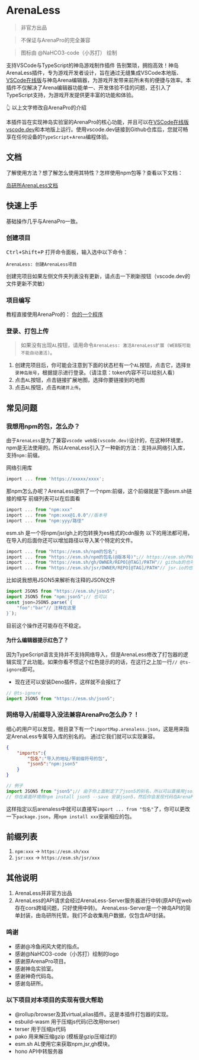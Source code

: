 # ArenaLess
> 非官方出品

> 不保证与ArenaPro的完全兼容

> 图标由 @NaHCO3-code（小苏打） 绘制

支持VSCode与TypeScript的神岛游戏制作插件
告别繁琐，拥抱高效！神岛ArenaLess插件，专为游戏开发者设计，旨在通过无缝集成VSCode本地版、[VSCode在线版](https://vscode.dev)与神岛Arena编辑器，为游戏开发带来前所未有的便捷与效率。本插件不仅解决了Arena编辑器功能单一、开发体验不佳的问题，还引入了TypeScript支持，为游戏开发提供更丰富的功能和体验。

👆 以上文字修改自ArenaPro的介绍

本插件旨在实现神岛实验室的ArenaPro的核心功能，并且可以在[VSCode在线版 vscode.dev](https://vscode.dev)和本地版上运行。使用vscode.dev链接到Github仓库后，您就可畅享在任何设备的`TypeScript`+`Arena`编程体验。

## 文档
了解使用方法？想了解怎么使用其特性？怎样使用npm包等？查看以下文档：

[岛研所ArenaLess文档](https://trc.box3lab.com/docs/arenaless/)

## 快速上手
基础操作几乎与ArenaPro一致。
### 创建项目
<kbd>Ctrl+Shift+P</kbd> 打开命令面板，输入选中以下命令：
```
ArenaLess: 创建ArenaLess项目
```
创建完项目如果左侧文件夹列表没有更新，请点击一下刷新按钮（vscode.dev的文件更新不灵敏）

### 项目编写
教程直接使用ArenaPro的：
[你的一个程序](https://www.yuque.com/box3lab/arenapro/ka7wgn4eeett48nl)

### 登录、打包上传
> 如果没有出现`AL`按钮，请用命令`ArenaLess: 激活ArenaLess扩展 (WEB版可能不能自动激活)`。
1. 创建完项目后，你可能会注意到下面的状态栏有一个`AL`按钮，点击它，选择`登录神岛账号`，根据提示进行登录。（请注意：token内容不可以给别人看）
2. 点击`AL`按钮，点击链接扩展地图，选择你要链接到的地图
3. 点击`AL`按钮，点击`构建并上传`。

## 常见问题
### 我想用npm的包，怎么办？
由于`ArenaLess`是为了兼容`vscode web版(vscode.dev)`设计的，在这种环境里，npm是无法使用的。所以ArenaLess引入了一种新的方法：支持从网络引入库，支持`npm:`前缀。

网络引用库
```ts
import ... from 'https://xxxxx/xxxx';
```
那npm怎么办呢？ArenaLess提供了一个npm:前缀，这个前缀就是下面esm.sh链接的缩写
前缀列表可以在后面看
```ts
import ... from "npm:xxx"
import ... from "npm:xxx@1.0.0"//版本号
import ... from "npm:yyy/路径"
```
esm.sh 是一个将npm/jsr/gh上的包转换为es格式的cdn服务
以下的用法都可用，在导入的后面你还可以增加路径以导入某个特定的文件。
```ts
import ... from "https://esm.sh/npm的包名";
import ... from "https://esm.sh/npm的包名(@版本号)";// https://esm.sh/PKG@SEMVER[/PATH]
import ... from "https://esm.sh/gh/OWNER/REPO[@TAG]/PATH"// github的也可以
import ... from "https://esm.sh/jsr/OWNER/REPO[@TAG]/PATH"// jsr.io的也可以
```
比如说我想用JSON5来解析有注释的JSON文件
```ts
import JSON5 from "https://esm.sh/json5";
import JSON5 from "npm:json5";// 也可以
const json=JSON5.parse(`{
    "foo":"bar"// 注释在这里
}`);
```
目前这个操作还可能存在不稳定。

#### 为什么编辑器提示红色了？
因为TypeScript语言支持并不支持网络导入，但是ArenaLess修改了打包器的逻辑实现了此功能。如果你看不惯这个红色提示的的话，在这行之上加一行`// @ts-ignore`即可。
- 现在还可以安装Deno插件，这样就不会报红了
```typescript
// @ts-ignore
import JSON5 from "https://esm.sh/json5";
```

### 网络导入/前缀导入没法兼容ArenaPro怎么办？！
细心的用户可以发现，根目录下有一个`importMap.arenaless.json`，这是用来指定ArenaLess专属导入库的别名的。
通过它我们就可以实现兼容。
```json
{
    "imports":{
        "包名":"导入的地址/带前缀符号的包",
        "json5":"npm:json5"
    }
}
```
```typescript
// 例子
import JSON5 from "json5";// 由于你上面制定了了json5的别名，所以可以直接用json5
// 你在桌面环境用npm install json5 --save 安装json5，然后你会发现代码在ArenaPro中也能运行了。
```
这样指定以后arenaless中就可以直接写`import ... from "包名"`了，你可以更改一下`package.json`，用`npm install xxx`安装相应的包。

## 前缀列表
1. `npm:xxx` -> `https://esm.sh/xxx`
2. `jsr:xxx` -> `https://esm.sh/jsr/xxx`

## 其他说明
1. ArenaLess并非官方出品
2. ArenaLess的API请求会经过ArenaLess-Server服务器进行中转(原API在web存在cors跨域问题，只好使用中转)。
    ArenaLess-Server是一个神岛API的简单封装，由岛研所托管。我们不会收集用户数据，仅包含API封装。
### 鸣谢
- 感谢@冷鱼闲风大佬的指点。
- 感谢@NaHCO3-code（小苏打）绘制的logo
- 感谢原ArenaPro项目。
- 感谢神岛实验室。
- 感谢神奇代码岛。
- 感谢岛研所。

### 以下项目对本项目的实现有很大帮助
- @rollup/browser及其virtual,alias插件。这是本插件打包器的实现。
- esbuild-wasm 用于压缩js代码(已改用terser)
- terser 用于压缩js代码
- pako 用来解压缩gzip (模板是gzip压缩过的)
- esm.sh AL使用它来获取npm,jsr,gh模块。
- hono API中转服务器